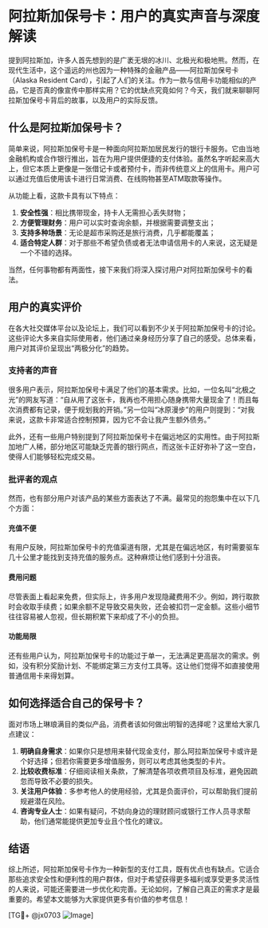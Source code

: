 # 阿拉斯加保号卡：用户的真实声音与深度解读

提到阿拉斯加，许多人首先想到的是广袤无垠的冰川、北极光和极地熊。然而，在现代生活中，这个遥远的州也因为一种特殊的金融产品——阿拉斯加保号卡（Alaska Resident Card），引起了人们的关注。作为一款与信用卡功能相似的产品，它是否真的像宣传中那样实用？它的优缺点究竟如何？今天，我们就来聊聊阿拉斯加保号卡背后的故事，以及用户的实际反馈。

## 什么是阿拉斯加保号卡？

简单来说，阿拉斯加保号卡是一种面向阿拉斯加居民发行的银行卡服务。它由当地金融机构或合作银行推出，旨在为用户提供便捷的支付体验。虽然名字听起来高大上，但它本质上更像是一张借记卡或者预付卡，而非传统意义上的信用卡。用户可以通过充值后使用该卡进行日常消费、在线购物甚至ATM取款等操作。

从功能上看，这款卡具有以下特点：
1. **安全性强**：相比携带现金，持卡人无需担心丢失财物；
2. **方便管理财务**：用户可以实时查询余额，并根据需要调整支出；
3. **支持多种场景**：无论是超市采购还是旅行消费，几乎都能覆盖；
4. **适合特定人群**：对于那些不希望负债或者无法申请信用卡的人来说，这无疑是一个不错的选择。

当然，任何事物都有两面性，接下来我们将深入探讨用户对阿拉斯加保号卡的看法。

## 用户的真实评价

在各大社交媒体平台以及论坛上，我们可以看到不少关于阿拉斯加保号卡的讨论。这些评论大多来自实际使用者，他们通过亲身经历分享了自己的感受。总体来看，用户对其评价呈现出“两极分化”的趋势。

### 支持者的声音

很多用户表示，阿拉斯加保号卡满足了他们的基本需求。比如，一位名叫“北极之光”的网友写道：“自从用了这张卡，我再也不用担心随身携带大量现金了！而且每次消费都有记录，便于规划我的开销。”另一位叫“冰原漫步”的用户则提到：“对我来说，这款卡非常适合控制预算，因为它不会让我产生额外债务。”

此外，还有一些用户特别提到了阿拉斯加保号卡在偏远地区的实用性。由于阿拉斯加地广人稀，部分地区可能缺乏完善的银行网点，而这张卡正好弥补了这一空白，使得人们能够轻松完成交易。

### 批评者的观点

然而，也有部分用户对该产品的某些方面表达了不满。最常见的抱怨集中在以下几个方面：

#### 充值不便
有用户反映，阿拉斯加保号卡的充值渠道有限，尤其是在偏远地区，有时需要驱车几十公里才能找到支持充值的服务点。这种麻烦让他们感到十分沮丧。

#### 费用问题
尽管表面上看起来免费，但实际上，许多用户发现隐藏费用不少。例如，跨行取款时会收取手续费；如果余额不足导致交易失败，还会被扣罚一定金额。这些小细节往往容易被人忽视，但长期积累下来却成了不小的负担。

#### 功能局限
还有些用户认为，阿拉斯加保号卡的功能过于单一，无法满足更高层次的需求。例如，没有积分奖励计划、不能绑定第三方支付工具等。这让他们觉得不如直接使用普通信用卡来得划算。

## 如何选择适合自己的保号卡？

面对市场上琳琅满目的类似产品，消费者该如何做出明智的选择呢？这里给大家几点建议：

1. **明确自身需求**：如果你只是想用来替代现金支付，那么阿拉斯加保号卡或许是个好选择；但若你需要更多增值服务，则可以考虑其他类型的卡片。
2. **比较收费标准**：仔细阅读相关条款，了解清楚各项收费项目及标准，避免因疏忽而导致不必要的损失。
3. **关注用户体验**：多参考他人的使用经验，尤其是负面评价，可以帮助我们提前规避潜在风险。
4. **咨询专业人士**：如果有疑问，不妨向身边的理财顾问或银行工作人员寻求帮助，他们通常能提供更加专业且个性化的建议。

## 结语

综上所述，阿拉斯加保号卡作为一种新型的支付工具，既有优点也有缺点。它适合那些追求安全性和便利性的用户群体，但对于希望获得更多福利或享受更多灵活性的人来说，可能还需要进一步优化和完善。无论如何，了解自己真正的需求才是最重要的。希望本文能够为大家提供更多有价值的参考信息！

[TG💪+ @jx0703 ![Image](https://github.com/user-attachments/assets/dbca1d08-cadb-493c-b0ec-ad6f7a83f270)]